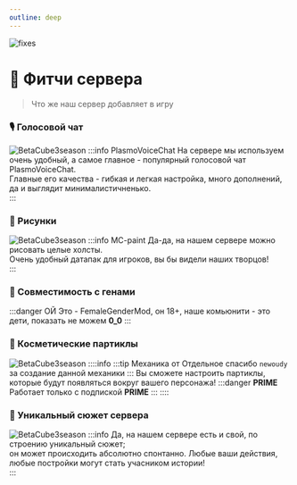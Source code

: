 ```yaml
---
outline: deep
---
```


![fixes](/images/xlchanges.png)
# 🧪 Фитчи сервера
> Что же наш сервер добавляет в игру

### 🎙️ Голосовой чат
![BetaCube3season](/images/pv.png)
:::info PlasmoVoiceChat
На сервере мы используем очень удобный, а самое главное - популярный голосовой чат PlasmoVoiceChat.
<br>Главные его качества - гибкая и легкая настройка, много дополнений, да и выглядит минималистичненько.</br>
:::

### 🩻 Рисунки
![BetaCube3season](/images/paint.png)
:::info MC-paint
Да-да, на нашем сервере можно рисовать целые холсты.
<br>Очень удобный датапак для игроков, вы бы видели наших творцов!</br>
:::

### 💊 Совместимость с генами
:::danger ОЙ
Это - FemaleGenderMod, он 18+, наше комьюнити - это дети, показать не можем **0_0**
:::

### 👒 Косметические партиклы
![BetaCube3season](/images/neweffects.png)
::::info
:::tip Механика от
Отдельное спасибо `newoudy` за создание данной механики
:::
Вы сможете настроить партиклы, которые будут появляться вокруг вашего персонажа!
:::danger **PRIME**
Работает только с подпиской **PRIME**
:::
::::

### 💫 Уникальный сюжет сервера
![BetaCube3season](/images/newstory.png)
:::info
Да, на нашем сервере есть и свой, по строению уникальный сюжет;
<br>он может происходить абсолютно спонтанно. Любые ваши действия, любые постройки могут стать учасником истории!</br>
:::